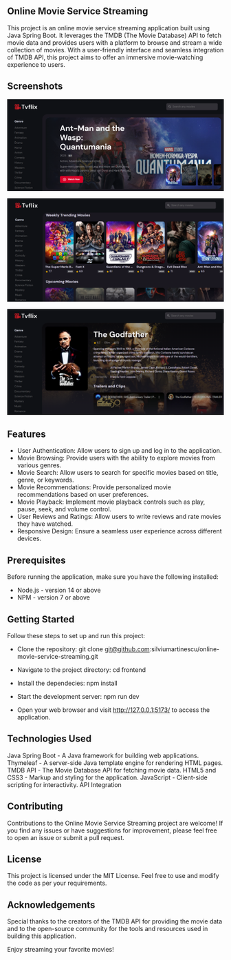 ## Online Movie Service Streaming
This project is an online movie service streaming application built using Java Spring Boot. It leverages
the TMDB (The Movie Database) API to fetch movie data and provides users with a platform to browse and stream
a wide collection of movies. With a user-friendly interface and seamless integration of TMDB API, this project aims to
offer an immersive movie-watching experience to users.

## Screenshots

![Main Page](screenshots/Image_1.png)

![Lists of films](screenshots/Image_2.png)

![Movie Detail Page](screenshots/Image_3.png)


## Features
- User Authentication: Allow users to sign up and log in to the application.
- Movie Browsing: Provide users with the ability to explore movies from various genres.
- Movie Search: Allow users to search for specific movies based on title, genre, or keywords.
- Movie Recommendations: Provide personalized movie recommendations based on user preferences.
- Movie Playback: Implement movie playback controls such as play, pause, seek, and volume control.
- User Reviews and Ratings: Allow users to write reviews and rate movies they have watched.
- Responsive Design: Ensure a seamless user experience across different devices.

## Prerequisites
Before running the application, make sure you have the following installed:
- Node.js - version 14 or above
- NPM - version 7 or above

## Getting Started
Follow these steps to set up and run this project:

- Clone the repository:
git clone git@github.com:silviumartinescu/online-movie-service-streaming.git

- Navigate to the project directory:
cd frontend

- Install the dependecies:
npm install

- Start the development server:
npm run dev

- Open your web browser and visit  http://127.0.0.1:5173/ to access the application.

## Technologies Used
Java Spring Boot - A Java framework for building web applications.
Thymeleaf - A server-side Java template engine for rendering HTML pages.
TMDB API - The Movie Database API for fetching movie data.
HTML5 and CSS3 - Markup and styling for the application.
JavaScript - Client-side scripting for interactivity.
API Integration

## Contributing
Contributions to the Online Movie Service Streaming project are welcome! If you find any issues or have suggestions
for improvement, please feel free to open an issue or submit a pull request.

## License
This project is licensed under the MIT License. Feel free to use and modify the code as per your requirements.

## Acknowledgements
Special thanks to the creators of the TMDB API for providing the movie data and to the open-source community
for the tools and resources used in building this application.

Enjoy streaming your favorite movies!